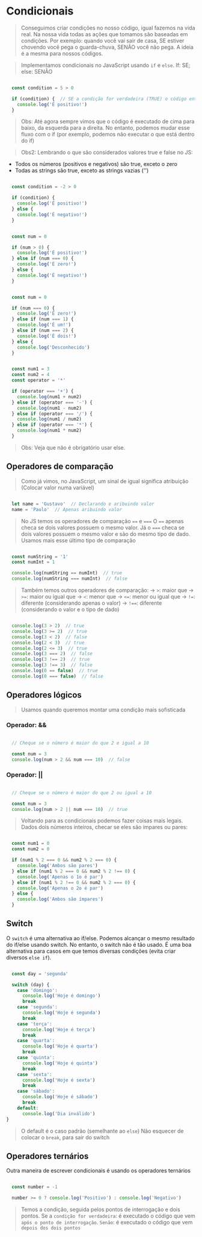 # Condicionais

> Conseguimos criar condições no nosso código, igual fazemos na vida real. Na nossa vida todas as ações que tomamos são baseadas em condições. Por exemplo: quando você vai sair de casa, SE estiver chovendo você pega o guarda-chuva, SENÃO você não pega. A ideia é a mesma para nossos códigos.

> Implementamos condicionais no JavaScript usando `if` e `else`. If: SE; else: SENÃO

```js

  const condition = 5 > 0

  if (condition) {  // SE a condição for verdadeira (TRUE) o código entra no if, SENÃO (false) não entra
    console.log('É positivo!')
  }

```

> Obs: Até agora sempre vimos que o código é executado de cima para baixo, da esquerda para a direita. No entanto, podemos mudar esse fluxo com o if (por exemplo, podemos não executar o que está dentro do if)

> Obs2: Lembrando o que são considerados valores true e false no JS:
<!-- Truthy values (valores verdadeiros) -->
* Todos os números (positivos e negativos) são true, exceto o zero
* Todas as strings são true, exceto as strings vazias ('')


<!-- Exemplo com else -->
```js

  const condition = -2 > 0

  if (condition) {
    console.log('É positivo!')
  } else {
    console.log('É negativo!')
  }

```

<!-- Mas e se eu quiser fazer uma terceira checagem, para ver se o número é igual a zero? -->
```js

  const num = 0

  if (num > 0) {
    console.log('É positivo!')
  } else if (num === 0) {
    console.log('É zero!')
  } else {
    console.log('É negativo!')
  }

```

<!-- Posso adicionar quantos else if eu quiser! -->
```js

  const num = 0

  if (num === 0) {
    console.log('É zero!')
  } else if (num === 1) {
    console.log('É um!')
  } else if (num === 2) {
    console.log('É dois!')
  } else {
    console.log('Desconhecido')
  }

```

<!-- Exemplo prático de uso do if/else -->
```js

  const num1 = 3
  const num2 = 4
  const operator = '*'

  if (operator === '+') {
    console.log(num1 + num2)
  } else if (operator === '-') {
    console.log(num1 - num2)
  } else if (operator === '/') {
    console.log(num1 / num2)
  } else if (operator === '*') {
    console.log(num1 * num2)
  }

```
> Obs: Veja que não é obrigatório usar else.


## Operadores de comparação

> Como já vimos, no JavaScript, um sinal de igual significa atribuição (Colocar valor numa variável)
```js

  let name = 'Gustavo'  // Declarando e aribuindo valor
  name = 'Paulo'  // Apenas aribuindo valor

```

> No JS temos os operadores de comparação `==` e `===`
O `==` apenas checa se dois valores possuem o mesmo valor. Já o `===` checa se dois valores possuem o mesmo valor e são do mesmo tipo de dado. Usamos mais esse último tipo de comparação

```js

  const numString = '1'
  const numInt = 1

  console.log(numString == numInt)  // true
  console.log(numString === numInt)  // false

```

> Também temos outros operadores de comparação:
-> `>`: maior que
-> `>=`: maior ou igual que
-> `<`: menor que
-> `<=`: menor ou igual que
-> `!=`: diferente (considerando apenas o valor)
-> `!==`: diferente (considerando o valor e o tipo de dado)

```js

  console.log(3 > 2)  // true
  console.log(3 >= 2)  // true
  console.log(3 < 2)  // false
  console.log(2 < 3)  // true
  console.log(2 <= 3)  // true
  console.log(3 === 2)  // false
  console.log(3 !== 2)  // true  
  console.log(3 !== 3)  // false
  console.log(0 == false)  // true
  console.log(0 === false)  // false

```

## Operadores lógicos
> Usamos quando queremos montar uma condição mais sofisticada

### Operador: &&
```js

  // Cheque se o número é maior do que 2 e igual a 10

  const num = 3
  console.log(num > 2 && num === 10)  // false

```

### Operador: ||
```js

  // Cheque se o número é maior do que 2 ou igual a 10

  const num = 3
  console.log(num > 2 || num === 10)  // true

```


> Voltando para as condicionais podemos fazer coisas mais legais. Dados dois números inteiros, checar se eles são ímpares ou pares:
```js

  const num1 = 0
  const num2 = 0

  if (num1 % 2 === 0 && num2 % 2 === 0) {
    console.log('Ambos são pares')
  } else if (num1 % 2 === 0 && num2 % 2 !== 0) {
    console.log('Apenas o 1o é par')
  } else if (num1 % 2 !== 0 && num2 % 2 === 0) {
    console.log('Apenas o 2o é par')
  } else {
    console.log('Ambos são ímpares')
  }

```


## Switch
O `switch` é uma alternativa ao if/else. Podemos alcançar o mesmo resultado do if/else usando switch. No entanto, o switch não é tão usado. É uma boa alternativa para casos em que temos diversas condições (evita criar diversos `else if`).

```js

  const day = 'segunda'

  switch (day) {
    case 'domingo':
      console.log('Hoje é domingo')
      break
    case 'segunda':
      console.log('Hoje é segunda')
      break
    case 'terça':
      console.log('Hoje é terça')
      break
    case 'quarta':
      console.log('Hoje é quarta')
      break
    case 'quinta':
      console.log('Hoje é quinta')
      break
    case 'sexta':
      console.log('Hoje é sexta')
      break
    case 'sábado':
      console.log('Hoje é sábado')
      break
    default:
      console.log('Dia inválido')
}

```

> O default é o caso padrão (semelhante ao `else`)
> Não esquecer de colocar o `break`, para sair do switch


## Operadores ternários
Outra maneira de escrever condicionais é usando os operadores ternários

```js

  const number = -1

  number >= 0 ? console.log('Positivo') : console.log('Negativo')

```

> Temos a condição, seguida pelos pontos de interrogação e dois pontos. Se a `condição for verdadeira`: é executado o código que vem `após o ponto de interrogação`. `Senão`: é executado o código que vem `depois dos dois pontos`